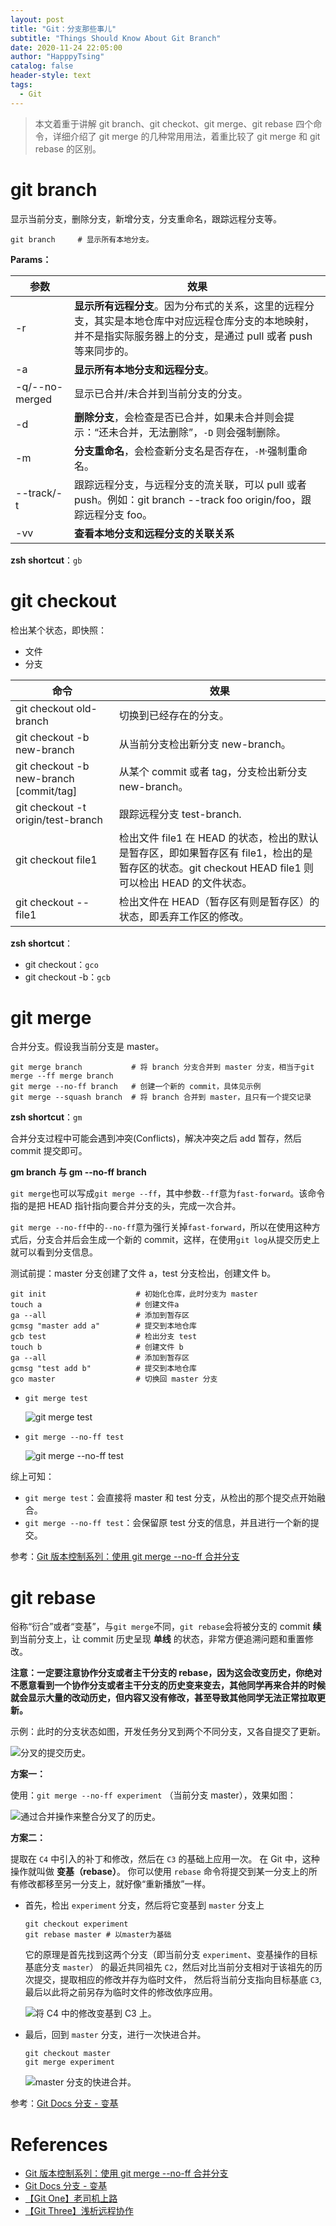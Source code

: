 ```yaml
---
layout: post
title: "Git：分支那些事儿"
subtitle: "Things Should Know About Git Branch"
date: 2020-11-24 22:05:00
author: "HapppyTsing"
catalog: false
header-style: text
tags:
  - Git
---
```


> 本文着重于讲解 git branch、git checkot、git merge、git rebase 四个命令，详细介绍了 git merge 的几种常用用法，着重比较了 git merge 和 git rebase 的区别。

# git branch

显示当前分支，删除分支，新增分支，分支重命名，跟踪远程分支等。

```shell
git branch     # 显示所有本地分支。
```

**Params：**

| 参数           | 效果                                                                                                                                                               |
| -------------- | ------------------------------------------------------------------------------------------------------------------------------------------------------------------ |
| -r             | **显示所有远程分支**。因为分布式的关系，这里的远程分支，其实是本地仓库中对应远程仓库分支的本地映射，并不是指实际服务器上的分支，是通过 pull 或者 push 等来同步的。 |
| -a             | **显示所有本地分支和远程分支**。                                                                                                                                   |
| -q/--no-merged | 显示已合并/未合并到当前分支的分支。                                                                                                                                |
| -d             | **删除分支**，会检查是否已合并，如果未合并则会提示：“还未合并，无法删除”，`-D` 则会强制删除。                                                                      |
| -m             | **分支重命名**，会检查新分支名是否存在，`-M`·强制重命名。                                                                                                          |
| --track/-t     | 跟踪远程分支，与远程分支的流关联，可以 pull 或者 push。例如：git branch --track foo origin/foo，跟踪远程分支 foo。                                                 |
| -vv            | **查看本地分支和远程分支的关联关系**                                                                                                                               |

**zsh shortcut**：`gb`

# git checkout

检出某个状态，即快照：

- 文件
- 分支

| 命令                                    | 效果                                                                                                                                                |
| --------------------------------------- | --------------------------------------------------------------------------------------------------------------------------------------------------- |
| git checkout old-branch                 | 切换到已经存在的分支。                                                                                                                              |
| git checkout -b new-branch              | 从当前分支检出新分支 new-branch。                                                                                                                   |
| git checkout -b new-branch [commit/tag] | 从某个 commit 或者 tag，分支检出新分支 new-branch。                                                                                                 |
| git checkout -t origin/test-branch      | 跟踪远程分支 test-branch.                                                                                                                           |
| git checkout file1                      | 检出文件 file1 在 HEAD 的状态，检出的默认是暂存区，即如果暂存区有 file1，检出的是暂存区的状态。git checkout HEAD file1 则可以检出 HEAD 的文件状态。 |
| git checkout -- file1                   | 检出文件在 HEAD（暂存区有则是暂存区）的状态，即丢弃工作区的修改。                                                                                   |

**zsh shortcut**：

- git checkout：`gco`
- git checkout -b：`gcb`

# git merge

合并分支。假设我当前分支是 master。

```shell
git merge branch           # 将 branch 分支合并到 master 分支，相当于git merge --ff merge branch
git merge --no-ff branch   # 创建一个新的 commit，具体见示例
git merge --squash branch  # 将 branch 合并到 master，且只有一个提交记录
```

**zsh shortcut**：`gm`

合并分支过程中可能会遇到冲突(Conflicts)，解决冲突之后 add 暂存，然后 commit 提交即可。

**gm branch 与 gm --no-ff branch**

`git merge`也可以写成`git merge --ff`，其中参数`--ff`意为`fast-forward`。该命令指的是把 HEAD 指针指向要合并分支的头，完成一次合并。

`git merge --no-ff`中的`--no-ff`意为强行关掉`fast-forward`，所以在使用这种方式后，分支合并后会生成一个新的 commit，这样，在使用`git log`从提交历史上就可以看到分支信息。

测试前提：master 分支创建了文件 a，test 分支检出，创建文件 b。

```shell
git init                    # 初始化仓库，此时分支为 master
touch a                     # 创建文件a
ga --all                    # 添加到暂存区
gcmsg "master add a"        # 提交到本地仓库
gcb test                    # 检出分支 test
touch b                     # 创建文件 b
ga --all                    # 添加到暂存区
gcmsg "test add b"          # 提交到本地仓库
gco master                  # 切换回 master 分支
```

- `git merge test`

  ![git merge test](https://happytsing-figure-bed.oss-cn-hangzhou.aliyuncs.com/git/20210915204730.png)

- `git merge --no-ff test`

  ![git merge --no-ff test](https://happytsing-figure-bed.oss-cn-hangzhou.aliyuncs.com/git/20210915204845.png)

综上可知：

- `git merge test`：会直接将 master 和 test 分支，从检出的那个提交点开始融合。
- `git merge --no-ff test`：会保留原 test 分支的信息，并且进行一个新的提交。

参考：[Git 版本控制系列：使用 git merge --no-ff 合并分支](https://blog.csdn.net/wangqingchuan92/article/details/103137960)

# git rebase

俗称“衍合”或者“变基”，与`git merge`不同，`git rebase`会将被分支的 commit **续** 到当前分支上，让 commit 历史呈现 **单线** 的状态，非常方便追溯问题和重置修改。

**注意：一定要注意协作分支或者主干分支的 rebase，因为这会改变历史，你绝对不愿意看到一个协作分支或者主干分支的历史变来变去，其他同学再来合并的时候就会显示大量的改动历史，但内容又没有修改，甚至导致其他同学无法正常拉取更新。**

示例：此时的分支状态如图，开发任务分叉到两个不同分支，又各自提交了更新。

![分叉的提交历史。](https://happytsing-figure-bed.oss-cn-hangzhou.aliyuncs.com/git/20210915211055.png)

**方案一：**

使用：`git merge --no-ff experiment` （当前分支 master），效果如图：

![通过合并操作来整合分叉了的历史。](https://happytsing-figure-bed.oss-cn-hangzhou.aliyuncs.com/git/20210915211058.png)

**方案二：**

提取在 `C4` 中引入的补丁和修改，然后在 `C3` 的基础上应用一次。 在 Git 中，这种操作就叫做 **变基（rebase）**。 你可以使用 `rebase` 命令将提交到某一分支上的所有修改都移至另一分支上，就好像“重新播放”一样。

- 首先，检出 `experiment` 分支，然后将它变基到 `master` 分支上

  ```shell
  git checkout experiment
  git rebase master # 以master为基础
  ```

  它的原理是首先找到这两个分支（即当前分支 `experiment`、变基操作的目标基底分支 `master`） 的最近共同祖先 `C2`，然后对比当前分支相对于该祖先的历次提交，提取相应的修改并存为临时文件， 然后将当前分支指向目标基底 `C3`, 最后以此将之前另存为临时文件的修改依序应用。

  ![将 `C4` 中的修改变基到 `C3` 上。](https://happytsing-figure-bed.oss-cn-hangzhou.aliyuncs.com/git/20210915211103.png)

- 最后，回到 `master` 分支，进行一次快进合并。

  ```shell
  git checkout master
  git merge experiment
  ```

  ![`master` 分支的快进合并。](https://happytsing-figure-bed.oss-cn-hangzhou.aliyuncs.com/git/20210915211107.png)

参考：[Git Docs 分支 - 变基](https://git-scm.com/book/zh/v2/Git-%E5%88%86%E6%94%AF-%E5%8F%98%E5%9F%BA)

# References

- [Git 版本控制系列：使用 git merge --no-ff 合并分支](https://blog.csdn.net/wangqingchuan92/article/details/103137960)
- [Git Docs 分支 - 变基](https://git-scm.com/book/zh/v2/Git-%E5%88%86%E6%94%AF-%E5%8F%98%E5%9F%BA)
- [【Git One】老司机上路](https://blog.leqing.work/2020/11/25/Git-Base/)
- [【Git Three】浅析远程协作](https://blog.leqing.work/2020/11/23/Git-Remote/)
